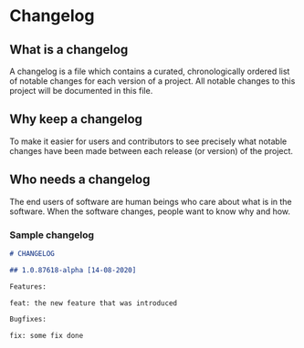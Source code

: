 # Changelog

## What is a changelog

A changelog is a file which contains a curated, chronologically ordered list of notable changes for each version of a project.
All notable changes to this project will be documented in this file.

## Why keep a changelog

To make it easier for users and contributors to see precisely what notable changes have been made between each release (or version) of the project.

## Who needs a changelog

The end users of software are human beings who care about what is in the software. When the software changes, people want to know why and how.

### Sample changelog

```md
# CHANGELOG

## 1.0.87618-alpha [14-08-2020]

Features:

feat: the new feature that was introduced

Bugfixes:

fix: some fix done
```
